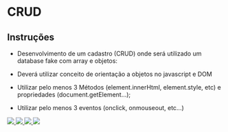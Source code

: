 # CRUD 

## Instruções

- Desenvolvimento de um cadastro (CRUD) onde será utilizado um database fake com array e objetos:

- Deverá utilizar conceito de orientação a objetos no javascript e DOM
- Utilizar pelo menos 3 Métodos (element.innerHtml, element.style, etc) e propriedades (document.getElement...);
- Utilizar pelo menos 3 eventos (onclick, onmouseout, etc...)

<a href="https://github.com/<USERNAME>" alt="github" target="_blank">

<img src="https://img.shields.io/badge/GitHub-100000?style=for-the-badge&logo=github&logoColor=white1">

</a>
<a href="https://github.com/<USERNAME>" alt="github" target="_blank">

<img src="https://img.shields.io/badge/JavaScript-323330?style=for-the-badge&logo=javascript&logoColor=F7DF1E">

</a>
<a href="https://github.com/<USERNAME>" alt="github" target="_blank">

<img src="https://img.shields.io/badge/HTML5-E34F26?style=for-the-badge&logo=html5&logoColor=white">

</a>
<a href="https://github.com/<USERNAME>" alt="github" target="_blank">

<img src="https://img.shields.io/badge/CSS3-1572B6?style=for-the-badge&logo=css3&logoColor=white">

</a>